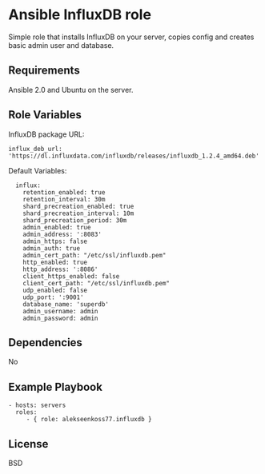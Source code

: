 Ansible InfluxDB role
=========

Simple role that installs InfluxDB on your server, copies config and creates basic admin user and database.

Requirements
------------

Ansible 2.0 and Ubuntu on the server.

Role Variables
--------------

InfluxDB package URL:

`influx_deb_url: 'https://dl.influxdata.com/influxdb/releases/influxdb_1.2.4_amd64.deb'`

Default Variables:

```
  influx:
    retention_enabled: true
    retention_interval: 30m
    shard_precreation_enabled: true
    shard_precreation_interval: 10m
    shard_precreation_period: 30m
    admin_enabled: true
    admin_address: ':8083'
    admin_https: false
    admin_auth: true
    admin_cert_path: "/etc/ssl/influxdb.pem"
    http_enabled: true
    http_address: ':8086'
    client_https_enabled: false
    client_cert_path: "/etc/ssl/influxdb.pem"
    udp_enabled: false
    udp_port: ':9001'
    database_name: 'superdb'
    admin_username: admin
    admin_password: admin

```

Dependencies
------------
No

Example Playbook
----------------

    - hosts: servers
      roles:
         - { role: alekseenkoss77.influxdb }

License
-------

BSD

